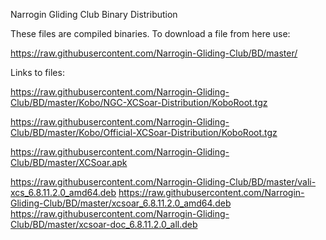 Narrogin Gliding Club Binary Distribution

These files are compiled binaries. To download a file from here use:

https://raw.githubusercontent.com/Narrogin-Gliding-Club/BD/master/<file>

Links to files:

https://raw.githubusercontent.com/Narrogin-Gliding-Club/BD/master/Kobo/NGC-XCSoar-Distribution/KoboRoot.tgz

https://raw.githubusercontent.com/Narrogin-Gliding-Club/BD/master/Kobo/Official-XCSoar-Distribution/KoboRoot.tgz

https://raw.githubusercontent.com/Narrogin-Gliding-Club/BD/master/XCSoar.apk

https://raw.githubusercontent.com/Narrogin-Gliding-Club/BD/master/vali-xcs_6.8.11.2.0_amd64.deb
https://raw.githubusercontent.com/Narrogin-Gliding-Club/BD/master/xcsoar_6.8.11.2.0_amd64.deb
https://raw.githubusercontent.com/Narrogin-Gliding-Club/BD/master/xcsoar-doc_6.8.11.2.0_all.deb

